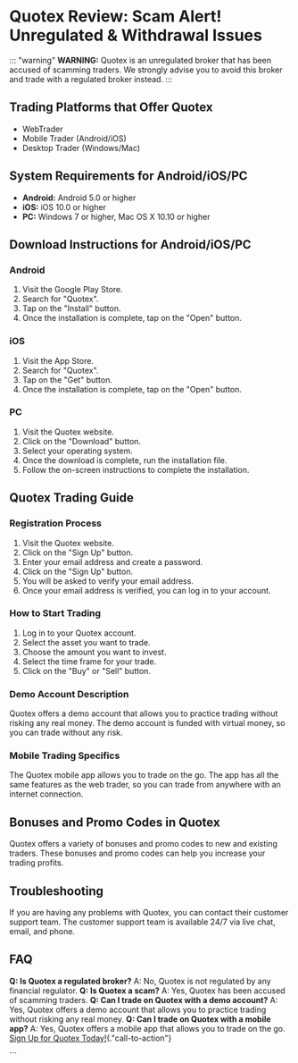 # Quotex Review: Scam Alert! Unregulated & Withdrawal Issues

::: \"warning\"
**WARNING:** Quotex is an unregulated broker that has been accused of
scamming traders. We strongly advise you to avoid this broker and trade
with a regulated broker instead.
:::

## Trading Platforms that Offer Quotex

-   WebTrader
-   Mobile Trader (Android/iOS)
-   Desktop Trader (Windows/Mac)

## System Requirements for Android/iOS/PC

-   **Android:** Android 5.0 or higher
-   **iOS:** iOS 10.0 or higher
-   **PC:** Windows 7 or higher, Mac OS X 10.10 or higher

## Download Instructions for Android/iOS/PC

### Android

1.  Visit the Google Play Store.
2.  Search for "Quotex".
3.  Tap on the "Install" button.
4.  Once the installation is complete, tap on the "Open" button.

### iOS

1.  Visit the App Store.
2.  Search for "Quotex".
3.  Tap on the "Get" button.
4.  Once the installation is complete, tap on the "Open" button.

### PC

1.  Visit the Quotex website.
2.  Click on the "Download" button.
3.  Select your operating system.
4.  Once the download is complete, run the installation file.
5.  Follow the on-screen instructions to complete the installation.

## Quotex Trading Guide

### Registration Process

1.  Visit the Quotex website.
2.  Click on the "Sign Up" button.
3.  Enter your email address and create a password.
4.  Click on the "Sign Up" button.
5.  You will be asked to verify your email address.
6.  Once your email address is verified, you can log in to your account.

### How to Start Trading

1.  Log in to your Quotex account.
2.  Select the asset you want to trade.
3.  Choose the amount you want to invest.
4.  Select the time frame for your trade.
5.  Click on the "Buy" or "Sell" button.

### Demo Account Description

Quotex offers a demo account that allows you to practice trading without
risking any real money. The demo account is funded with virtual money,
so you can trade without any risk.

### Mobile Trading Specifics

The Quotex mobile app allows you to trade on the go. The app has all the
same features as the web trader, so you can trade from anywhere with an
internet connection.

## Bonuses and Promo Codes in Quotex

Quotex offers a variety of bonuses and promo codes to new and existing
traders. These bonuses and promo codes can help you increase your
trading profits.

## Troubleshooting

If you are having any problems with Quotex, you can contact their
customer support team. The customer support team is available 24/7 via
live chat, email, and phone.

## FAQ

**Q: Is Quotex a regulated broker?** A: No, Quotex is not regulated by
any financial regulator. **Q: Is Quotex a scam?** A: Yes, Quotex has
been accused of scamming traders. **Q: Can I trade on Quotex with a demo
account?** A: Yes, Quotex offers a demo account that allows you to
practice trading without risking any real money. **Q: Can I trade on
Quotex with a mobile app?** A: Yes, Quotex offers a mobile app that
allows you to trade on the go. [Sign Up for Quotex
Today!](\%22https://traff.sbs/brokerqxlid\%22){."call-to-action"}

\`\`\`


